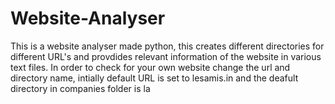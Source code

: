 # Website-Analyser
This is a website analyser made python, this creates different directories for different URL's and provdides relevant information of the website in various text files. In order to check for your own website change the url and directory name, intially default URL is set to lesamis.in and the deafult directory in companies folder is la

